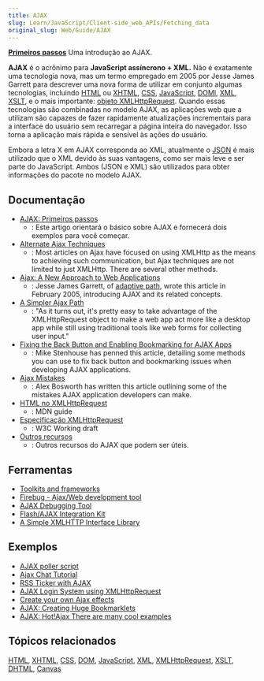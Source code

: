 ```yaml
---
title: AJAX
slug: Learn/JavaScript/Client-side_web_APIs/Fetching_data
original_slug: Web/Guide/AJAX
---
```


**[Primeiros passos](/pt-BR/docs/AJAX/Getting_Started)** Uma introdução ao AJAX.

**AJAX** é o acrônimo para **JavaScript assíncrono + XML.** Não é exatamente uma tecnologia nova, mas um termo empregado em 2005 por Jesse James Garrett para descrever uma nova forma de utilizar em conjunto algumas tecnologias, incluindo [HTML](/pt-BR/docs/HTML) ou [XHTML](/pt-BR/docs/XHTML), [CSS](/pt-BR/docs/CSS), [JavaScript](/pt-BR/docs/JavaScript), [DOMl](/pt-BR/docs/DOM), [XML](/pt-BR/docs/XML), [XSLT](/pt-BR/docs/XSLT), e o mais importante: [objeto XMLHttpRequest](/pt-BR/docs/DOM/XMLHttpRequest).
Quando essas tecnologias são combinadas no modelo AJAX, as aplicações web que a utilizam são capazes de fazer rapidamente atualizações incrementais para a interface do usuário sem recarregar a página inteira do navegador. Isso torna a aplicação mais rápida e sensível às ações do usuário.

Embora a letra X em AJAX corresponda ao XML, atualmente o [JSON](/pt-BR/docs/JSON) é mais utilizado que o XML devido às suas vantagens, como ser mais leve e ser parte do JavaScript. Ambos (JSON e XML) são utilizados para obter informações do pacote no modelo AJAX.

## Documentação

- [AJAX: Primeiros passos](/pt-BR/docs/AJAX/Getting_Started)
  - : Este artigo orientará o básico sobre AJAX e fornecerá dois exemplos para você começar.
- [Alternate Ajax Techniques](http://www.webreference.com/programming/ajax_tech/)
  - : Most articles on Ajax have focused on using XMLHttp as the means to achieving such communication, but Ajax techniques are not limited to just XMLHttp. There are several other methods.
- [Ajax: A New Approach to Web Applications](http://www.adaptivepath.com/publications/essays/archives/000385.php)
  - : Jesse James Garrett, of [adaptive path](http://www.adaptivepath.com), wrote this article in February 2005, introducing AJAX and its related concepts.
- [A Simpler Ajax Path](http://www.onlamp.com/pub/a/onlamp/2005/05/19/xmlhttprequest.html)
  - : "As it turns out, it's pretty easy to take advantage of the XMLHttpRequest object to make a web app act more like a desktop app while still using traditional tools like web forms for collecting user input."
- [Fixing the Back Button and Enabling Bookmarking for AJAX Apps](http://www.contentwithstyle.co.uk/content/fixing-the-back-button-and-enabling-bookmarking-for-ajax-apps/)
  - : Mike Stenhouse has penned this article, detailing some methods you can use to fix back button and bookmarking issues when developing AJAX applications.
- [Ajax Mistakes](http://alexbosworth.backpackit.com/pub/67688)
  - : Alex Bosworth has written this article outlining some of the mistakes AJAX application developers can make.
- [HTML no XMLHttpRequest](/pt-BR/docs/HTML_in_XMLHttpRequest)
  - : MDN guide
- [Especificação XMLHttpRequest](https://www.w3.org/TR/XMLHttpRequest/)
  - : W3C Working draft
- [Outros recursos](/pt-BR/docs/AJAX/Other_Resources)
  - : Outros recursos do AJAX que podem ser úteis.

## Ferramentas

- [Toolkits and frameworks](http://www.ajaxprojects.com)
- [Firebug - Ajax/Web development tool](http://www.getfirebug.com/)
- [AJAX Debugging Tool](http://blog.monstuff.com/archives/000252.html)
- [Flash/AJAX Integration Kit](http://www.osflash.org/doku.php?id=flashjs)
- [A Simple XMLHTTP Interface Library](http://xkr.us/code/javascript/XHConn/)

## Exemplos

- [AJAX poller script](http://www.dhtmlgoodies.com/index.html?whichScript=ajax-poller)
- [Ajax Chat Tutorial](http://www.ajaxprojects.com/ajax/tutorialdetails.php?itemid=9)
- [RSS Ticker with AJAX](http://www.ajaxprojects.com/ajax/tutorialdetails.php?itemid=13)
- [AJAX Login System using XMLHttpRequest](http://www.jamesdam.com/ajax_login/login.html#login)
- [Create your own Ajax effects](http://www.thinkvitamin.com/features/ajax/create-your-own-ajax-effects)
- [AJAX: Creating Huge Bookmarklets](http://codinginparadise.org/weblog/2005/08/ajax-creating-huge-bookmarklets.html)
- [AJAX: Hot!Ajax There are many cool examples](http://www.hotajax.org)

## Tópicos relacionados

[HTML](/pt-BR/docs/HTML), [XHTML](/pt-BR/docs/XHTML), [CSS](/pt-BR/docs/CSS), [DOM](/pt-BR/docs/DOM), [JavaScript](/pt-BR/docs/JavaScript), [XML](/pt-BR/docs/XML), [XMLHttpRequest](/pt-BR/docs/nsIXMLHttpRequest), [XSLT](/pt-BR/docs/XSLT), [DHTML](/pt-BR/docs/DHTML), [Canvas](/pt-BR/docs/HTML/Canvas)
